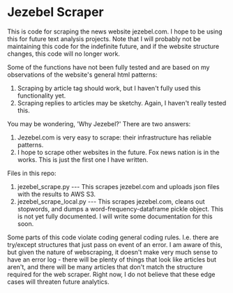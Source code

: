 Jezebel Scraper
===============

This is code for scraping the news website jezebel.com. I hope to be using
this for future text analysis projects. Note that I will probably not be
maintaining this code for the indefinite future, and if the website structure
changes, this code will no longer work.

Some of the functions have not been fully tested and are based on my
observations of the website's general html patterns:

1. Scraping by article tag should work, but I haven't fully used this functionality yet.
2. Scraping replies to articles may be sketchy. Again, I haven't really tested this.

You may be wondering, 'Why Jezebel?' There are two answers:

1. Jezebel.com is very easy to scrape: their infrastructure has reliable patterns.
2. I hope to scrape other websites in the future. Fox news nation is in the works. This is just the first one I have written.

Files in this repo:

1. jezebel_scrape.py --- This scrapes jezebel.com and uploads json files with the results to AWS S3.
2. jezebel_scrape_local.py --- This scrapes jezebel.com, cleans out stopwords, and dumps a word-frequency-dataframe pickle object. This is not yet fully documented. I will write some documentation for this soon.

Some parts of this code violate coding general coding rules. I.e. there are
try/except structures that just pass on event of an error. I am aware of this,
but given the nature of webscraping, it doesn't make very much sense to have
an error log - there will be plenty of things that look like articles but
aren't, and there will be many articles that don't match the structure
required for the web scraper. Right now, I do not believe that these edge
cases will threaten future analytics.
